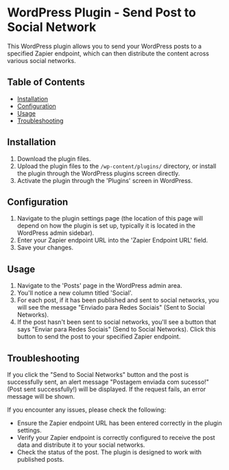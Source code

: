 # WordPress Plugin - Send Post to Social Network

This WordPress plugin allows you to send your WordPress posts to a specified Zapier endpoint, which can then distribute the content across various social networks.

## Table of Contents

- [Installation](#installation)
- [Configuration](#configuration)
- [Usage](#usage)
- [Troubleshooting](#troubleshooting)

## Installation

1. Download the plugin files.
2. Upload the plugin files to the `/wp-content/plugins/` directory, or install the plugin through the WordPress plugins screen directly.
3. Activate the plugin through the 'Plugins' screen in WordPress.

## Configuration

1. Navigate to the plugin settings page (the location of this page will depend on how the plugin is set up, typically it is located in the WordPress admin sidebar).
2. Enter your Zapier endpoint URL into the 'Zapier Endpoint URL' field.
3. Save your changes.

## Usage

1. Navigate to the 'Posts' page in the WordPress admin area.
2. You'll notice a new column titled 'Social'.
3. For each post, if it has been published and sent to social networks, you will see the message "Enviado para Redes Sociais" (Sent to Social Networks).
4. If the post hasn't been sent to social networks, you'll see a button that says "Enviar para Redes Sociais" (Send to Social Networks). Click this button to send the post to your specified Zapier endpoint.

## Troubleshooting

If you click the "Send to Social Networks" button and the post is successfully sent, an alert message "Postagem enviada com sucesso!" (Post sent successfully!) will be displayed. If the request fails, an error message will be shown.

If you encounter any issues, please check the following:

- Ensure the Zapier endpoint URL has been entered correctly in the plugin settings.
- Verify your Zapier endpoint is correctly configured to receive the post data and distribute it to your social networks.
- Check the status of the post. The plugin is designed to work with published posts.
